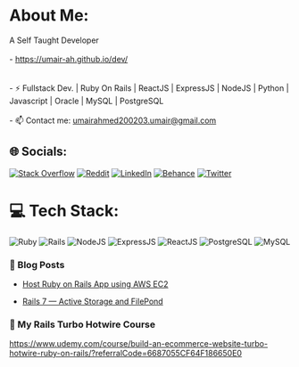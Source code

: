 # About Me:
A Self Taught Developer<br><br>- https://umair-ah.github.io/dev/<br><br><br>- ⚡ Fullstack Dev. | Ruby On Rails | ReactJS | ExpressJS | NodeJS | Python | Javascript | Oracle | MySQL | PostgreSQL <br><br>- 📫 Contact me: umairahmed200203.umair@gmail.com


## 🌐 Socials:
 
 
 
 
[![Stack Overflow](https://img.shields.io/badge/-Stackoverflow-FE7A16?logo=stack-overflow&logoColor=white)](https://stackoverflow.com/users/20214145) [![Reddit](https://img.shields.io/badge/Reddit-%23FF4500.svg?logo=Reddit&logoColor=white)](https://reddit.com/user/umair_ah) [![LinkedIn](https://img.shields.io/badge/LinkedIn-%230077B5.svg?logo=linkedin&logoColor=white)](https://linkedin.com/in/umair-ahmed-70825b239) [![Behance](https://img.shields.io/badge/Behance-1769ff?logo=behance&logoColor=white)](https://behance.net/Zemotic) [![Twitter](https://img.shields.io/badge/Twitter-%231DA1F2.svg?logo=Twitter&logoColor=white)](https://twitter.com/Zemotic)
 
 

# 💻 Tech Stack:
![Ruby](https://img.shields.io/badge/ruby-%23CC342D.svg?style=for-the-badge&logo=ruby&logoColor=white) ![Rails](https://img.shields.io/badge/rails-%23CC0000.svg?style=for-the-badge&logo=ruby-on-rails&logoColor=white) ![NodeJS](https://img.shields.io/badge/node.js-339933?style=for-the-badge&logo=Node.js&logoColor=white) ![ExpressJS](https://img.shields.io/badge/express.js-000000?style=for-the-badge&logo=express&logoColor=white) ![ReactJS](https://shields.io/badge/react-black?logo=react&style=for-the-badge)  ![PostgreSQL](https://img.shields.io/badge/postgresql-4169e1?style=for-the-badge&logo=postgresql&logoColor=white) ![MySQL](https://img.shields.io/badge/MySQL-4479A1?style=for-the-badge&logo=mysql&logoColor=white)

### 📕 Blog Posts

- [Host Ruby on Rails App using AWS EC2](https://medium.com/@umairahmed200203.umair/host-ruby-on-rails-app-on-aws-ec2-2a8ab3ccfa40)

<!-- BLOG-POST-LIST:START -->
- [Rails 7 — Active Storage and FilePond](https://medium.com/@umairahmed200203.umair/rails-7-active-storage-and-filepond-e2d5c9a35ee5)


### 📘 My Rails Turbo Hotwire Course
https://www.udemy.com/course/build-an-ecommerce-website-turbo-hotwire-ruby-on-rails/?referralCode=6687055CF64F186650E0



